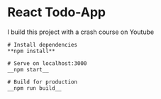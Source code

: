 # React Todo-App

I build this project with a crash course on Youtube
```
# Install dependencies
**npm install**

# Serve on localhost:3000
__npm start__

# Build for production
__npm run build__
```
